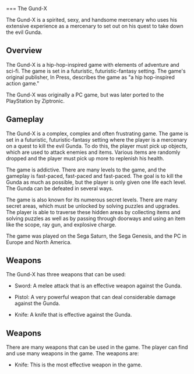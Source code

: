 
===
The Gund-X

The Gund-X is a spirited, sexy, and handsome mercenary who uses his extensive experience as a mercenary to set out on his quest to take down the evil Gunda.

## Overview

The Gund-X is a hip-hop-inspired game with elements of adventure and sci-fi. The game is set in a futuristic, futuristic-fantasy setting. The game's original publisher, In Press, describes the game as "a hip hop-inspired action game."

The Gund-X was originally a PC game, but was later ported to the PlayStation by Ziptronic.

## Gameplay

The Gund-X is a complex, complex and often frustrating game. The game is set in a futuristic, futuristic-fantasy setting where the player is a mercenary on a quest to kill the evil Gunda. To do this, the player must pick up objects, which are used to attack enemies and items. Various items are randomly dropped and the player must pick up more to replenish his health.

The game is addictive. There are many levels to the game, and the gameplay is fast-paced, fast-paced and fast-paced. The goal is to kill the Gunda as much as possible, but the player is only given one life each level. The Gunda can be defeated in several ways.

The game is also known for its numerous secret levels. There are many secret areas, which must be unlocked by solving puzzles and upgrades. The player is able to traverse these hidden areas by collecting items and solving puzzles as well as by passing through doorways and using an item like the scope, ray gun, and explosive charge.

The game was played on the Sega Saturn, the Sega Genesis, and the PC in Europe and North America.

## Weapons

The Gund-X has three weapons that can be used:

*   Sword: A melee attack that is an effective weapon against the Gunda.

*   Pistol: A very powerful weapon that can deal considerable damage against the Gunda.

*   Knife: A knife that is effective against the Gunda.

## Weapons

There are many weapons that can be used in the game. The player can find and use many weapons in the game. The weapons are:

*   Knife: This is the most effective weapon in the game.

